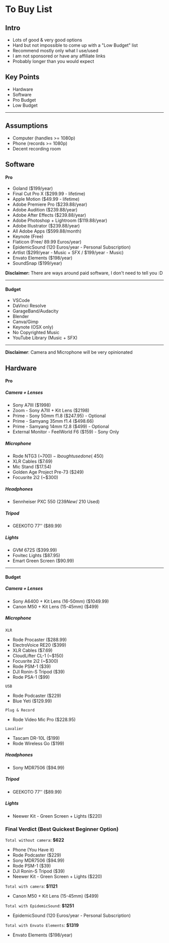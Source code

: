 # To Buy List

## Intro

- Lots of good & very good options
- Hard but not impossible to come up with a "Low Budget" list
- Recommend mostly only what I use/used
- I am not sponsored or have any affiliate links
- Probably longer than you would expect

## Key Points

- Hardware
- Software
- Pro Budget
- Low Budget

---

## Assumptions

- Computer (handles >= 1080p)
- Phone (records >= 1080p)
- Decent recording room

## Software

#### Pro

- Goland ($199/year)
- Final Cut Pro X ($299.99 - lifetime)
- Apple Motion ($49.99 - lifetime)
- Adobe Premiere Pro ($239.88/year)
- Adobe Audition ($239.88/year)
- Adobe After Effects ($239.88/year)
- Adobe Photoshop + Lightroom ($119.88/year)
- Adobe Illustrator ($239.88/year)
- All Adobe Apps ($599.88/month)
- Keynote (Free)
- Flaticon (Free/ 89.99 Euros/year)
- EpidemicSound (120 Euros/year - Personal Subscription)
- Artlist ($299/year - Music + SFX / $199/year - Music)
- Envato Elements ($198/year)
- SoundSnap ($199/year)

**Disclaimer:** There are ways around paid software, I don't
need to tell you :D

---

#### Budget

- VSCode
- DaVinci Resolve
- GarageBand/Audacity
- Blender
- Canva/Gimp
- Keynote (OSX only)
- No Copyrighted Music
- YouTube Library (Music + SFX)

---

**Disclaimer**: Camera and Microphone will be very opinionated

## Hardware

#### Pro

##### Camera + Lenses

- Sony A7III ($1998)
- Zoom - Sony A7III + Kit Lens ($2198)
- Prime - Sony 50mm f1.8 ($247.95) - Optional
- Prime - Samyang 35mm f1.4 ($498.66)
- Prime - Samyang 14mm f2.8 ($499) - Optional
- External Monitor - FeelWorld F6 ($159) - Sony Only

##### Microphone

- Rode NTG3 (~$700) - I bought used one (~$450)
- XLR Cables ($7.69)
- Mic Stand ($17.54)
- Golden Age Project Pre-73 ($249)
- Focusrite 2i2 (~$300)

##### Headphones

- Sennheiser PXC 550 ($239 New / ~$210 Used)

##### Tripod

- GEEKOTO 77'' ($89.99)

##### Lights

- GVM 672S ($399.99)
- Fovitec Lights ($87.95)
- Emart Green Screen ($90.99)

---

#### Budget

##### Camera + Lenses

- Sony A6400 + Kit Lens (16-50mm) ($1049.99)
- Canon M50 + Kit Lens (15-45mm) ($499)

##### Microphone

`XLR`

- Rode Procaster ($288.99)
- ElectroVoice RE20 ($399)
- XLR Cables ($7.69)
- CloudLifter CL-1 (~$150)
- Focusrite 2i2 (~$300)
- Rode PSM-1 ($39)
- DJI Ronin-S Tripod ($39)
- Rode PSA-1 ($99)

`USB`

- Rode Podcaster ($229)
- Blue Yeti ($129.99)

`Plug & Record`

- Rode Video Mic Pro ($228.95)

`Lavalier`

- Tascam DR-10L ($199)
- Rode Wireless Go ($199)

##### Headphones

- Sony MDR7506 ($94.99)

##### Tripod

- GEEKOTO 77'' ($89.99)

##### Lights

- Neewer Kit - Green Screen + Lights ($220)

### Final Verdict (Best Quickest Beginner Option)

`Total without camera`: **$622**

- Phone (You Have it)
- Rode Podcaster ($229)
- Sony MDR7506 ($94.99)
- Rode PSM-1 ($39)
- DJI Ronin-S Tripod ($39)
- Neewer Kit - Green Screen + Lights ($220)

`Total with camera`: **$1121**

- Canon M50 + Kit Lens (15-45mm) ($499)

`Total with EpidemicSound`: **$1251**

- EpidemicSound (120 Euros/year - Personal Subscription)

`Total with Envato Elements`: **$1319**

- Envato Elements ($198/year)
